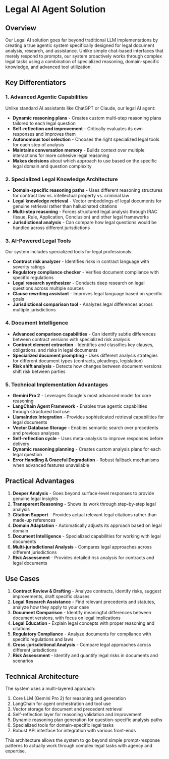# Legal AI Agent Solution

## Overview

Our Legal AI solution goes far beyond traditional LLM implementations by creating a true agentic system specifically designed for legal document analysis, research, and assistance. Unlike simple chat-based interfaces that merely respond to prompts, our system proactively works through complex legal tasks using a combination of specialized reasoning, domain-specific knowledge, and advanced tool utilization.

## Key Differentiators

### 1. Advanced Agentic Capabilities

Unlike standard AI assistants like ChatGPT or Claude, our legal AI agent:

- **Dynamic reasoning plans** - Creates custom multi-step reasoning plans tailored to each legal question
- **Self-reflection and improvement** - Critically evaluates its own responses and improves them
- **Autonomous tool selection** - Chooses the right specialized legal tools for each step of analysis
- **Maintains conversation memory** - Builds context over multiple interactions for more cohesive legal reasoning
- **Makes decisions** about which approach to use based on the specific legal domain and question complexity

### 2. Specialized Legal Knowledge Architecture

- **Domain-specific reasoning paths** - Uses different reasoning structures for contract law vs. intellectual property vs. criminal law
- **Legal knowledge retrieval** - Vector embeddings of legal documents for genuine retrieval rather than hallucinated citations
- **Multi-step reasoning** - Forces structured legal analysis through IRAC (Issue, Rule, Application, Conclusion) and other legal frameworks
- **Jurisdictional analysis** - Can compare how legal questions would be handled across different jurisdictions

### 3. AI-Powered Legal Tools

Our system includes specialized tools for legal professionals:

- **Contract risk analyzer** - Identifies risks in contract language with severity ratings
- **Regulatory compliance checker** - Verifies document compliance with specific regulations
- **Legal research synthesizer** - Conducts deep research on legal questions across multiple sources
- **Clause rewriting assistant** - Improves legal language based on specific goals
- **Jurisdictional comparison tool** - Analyzes legal differences across multiple jurisdictions

### 4. Document Intelligence

- **Advanced comparison capabilities** - Can identify subtle differences between contract versions with specialized risk analysis
- **Contract element extraction** - Identifies and classifies key clauses, obligations, and risks in legal documents
- **Specialized document prompting** - Uses different analysis strategies for different document types (contracts, pleadings, legislation)
- **Risk shift analysis** - Detects how changes between document versions shift risk between parties

### 5. Technical Implementation Advantages

- **Gemini Pro 2** - Leverages Google's most advanced model for core reasoning
- **LangChain Agent Framework** - Enables true agentic capabilities through structured tool use
- **LlamaIndex Integration** - Provides sophisticated retrieval capabilities for legal documents
- **Vector Database Storage** - Enables semantic search over precedents and previous analyses
- **Self-reflection cycle** - Uses meta-analysis to improve responses before delivery
- **Dynamic reasoning planning** - Creates custom analysis plans for each legal question
- **Error Handling & Graceful Degradation** - Robust fallback mechanisms when advanced features unavailable

## Practical Advantages

1. **Deeper Analysis** - Goes beyond surface-level responses to provide genuine legal insights
2. **Transparent Reasoning** - Shows its work through step-by-step legal analysis
3. **Citation Support** - Provides actual relevant legal citations rather than made-up references
4. **Domain Adaptation** - Automatically adjusts its approach based on legal domain
5. **Document Intelligence** - Specialized capabilities for working with legal documents
6. **Multi-jurisdictional Analysis** - Compares legal approaches across different jurisdictions
7. **Risk Assessment** - Provides detailed risk analysis for contracts and legal documents

## Use Cases

1. **Contract Review & Drafting** - Analyze contracts, identify risks, suggest improvements, draft specific clauses
2. **Legal Research Assistance** - Find relevant precedents and statutes, analyze how they apply to your case
3. **Document Comparison** - Identify meaningful differences between document versions, with focus on legal implications
4. **Legal Education** - Explain legal concepts with proper reasoning and citations
5. **Regulatory Compliance** - Analyze documents for compliance with specific regulations and laws
6. **Cross-jurisdictional Analysis** - Compare legal approaches across different jurisdictions
7. **Risk Assessment** - Identify and quantify legal risks in documents and scenarios

## Technical Architecture

The system uses a multi-layered approach:
1. Core LLM (Gemini Pro 2) for reasoning and generation
2. LangChain for agent orchestration and tool use
3. Vector storage for document and precedent retrieval
4. Self-reflection layer for reasoning validation and improvement
5. Dynamic reasoning plan generation for question-specific analysis paths
6. Specialized tools for domain-specific legal tasks
7. Robust API interface for integration with various front-ends

This architecture allows the system to go beyond simple prompt-response patterns to actually work through complex legal tasks with agency and expertise. 